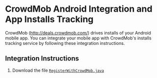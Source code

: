 CrowdMob Android Integration and App Installs Tracking
======================================================

CrowdMob (http://deals.crowdmob.com/) drives installs of your Android mobile
app.  You can integrate your mobile app with CrowdMob's installs tracking
service by following these integration instructions.



Integration Instructions
------------------------

1. Download the file [`RegisterWithCrowdMob.java`](https://raw.github.com/crowdmob/installs-android/master/src/com/crowdmob/installs/RegisterWithCrowdMob.java)
